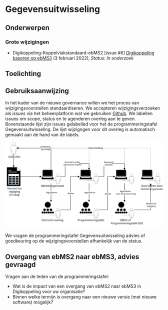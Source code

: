 <!-----------------------------







   :warning: Dit bestand wordt automatisch gegenereerd.
   :warning: Handmatige toevoegingen worden overschreven.







----------------------------->
# Gegevensuitwisseling
## Onderwerpen

### Grote wijzigingen
* Digikoppeling-Koppelvlakstandaard-ebMS2 [issue #6] [Digikoppeling baseren op ebMS3](https://github.com/Logius-standaarden/Digikoppeling-Koppelvlakstandaard-ebMS2/issues/6) (3 februari 2022), _Status: In onderzoek_

## Toelichting


## Gebruiksaanwijzing

In het kader van de nieuwe governance willen we het proces van wijzigingsvoorstellen standaardiseren. We accepteren wijzigingsverzoeken als _issues_ via het beheerplatform wat we gebruiken [Github](https://www.github.com/). We labellen issues om scope, status en te agenderen overleg aan te geven. Bovenstaande lijst zijn issues gelabelled voor het de programmeringstafel Gegevensuitwisseling. De lijst wijzigngen voor dit overleg is automatisch gemaakt aan de hand van de labels.

![Schema beheerproces](Beheerproces.svg)

We vragen de programmeringstafel Gegevensuitwisseling advies of goedkeuring op de wijzigingsvoorstellen afhankelijk van de status.

## Overgang van ebMS2 naar ebMS3, advies gevraagd

Vragen aan de leden van de programmeringstafel:
- Wat is de impact van een overgang van ebMS2 naar ebMS3 in Digikoppeling voor uw organisatie?
- Binnen welke termijn is overgang naar een nieuwe versie (met nieuwe software) mogelijk?
